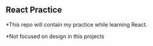 ## React Practice
*This repo will contain my practice while learning React.

*Not focused on design in this projects

